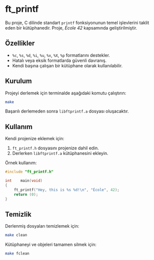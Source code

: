 # ft_printf

Bu proje, C dilinde standart `printf` fonksiyonunun temel işlevlerini taklit eden bir kütüphanedir. Proje, *École 42* kapsamında geliştirilmiştir.

## Özellikler

- `%c`, `%s`, `%d`, `%i`, `%u`, `%x`, `%X`, `%p` formatlarını destekler.
- Hatalı veya eksik formatlarda güvenli davranış.
- Kendi başına çalışan bir kütüphane olarak kullanılabilir.

## Kurulum

Projeyi derlemek için terminalde aşağıdaki komutu çalıştırın:

```sh
make
```

Başarılı derlemeden sonra `libftprintf.a` dosyası oluşacaktır.

## Kullanım

Kendi projenize eklemek için:

1. `ft_printf.h` dosyasını projenize dahil edin.
2. Derlerken `libftprintf.a` kütüphanesini ekleyin.

Örnek kullanım:

```c
#include "ft_printf.h"

int    main(void)
{
    ft_printf("Hey, this is %s %d!\n", "École", 42);
    return (0);
}
```

## Temizlik

Derlenmiş dosyaları temizlemek için:

```sh
make clean
```

Kütüphaneyi ve objeleri tamamen silmek için:

```sh
make fclean
```
